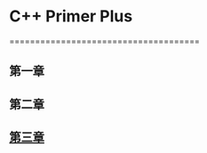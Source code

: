 # C++ Primer Plus
=====================================
## 第一章
## 第二章
## [第三章](https://github.com/megea/learning_cpp/tree/master/C%2B%2B%20Primer%20Plus/03)
